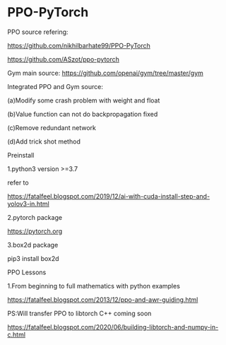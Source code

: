 # PPO-PyTorch
PPO source refering: 

https://github.com/nikhilbarhate99/PPO-PyTorch

https://github.com/ASzot/ppo-pytorch

Gym main source: https://github.com/openai/gym/tree/master/gym

Integrated PPO and Gym source:

(a)Modify some crash problem with weight and float

(b)Value function can not do backpropagation fixed

(c)Remove redundant network

(d)Add trick shot method

Preinstall

1.python3 version >=3.7

refer to

https://fatalfeel.blogspot.com/2019/12/ai-with-cuda-install-step-and-yolov3-in.html

2.pytorch package

https://pytorch.org

3.box2d package

pip3 install box2d

PPO Lessons

1.From beginning to full mathematics with python examples

https://fatalfeel.blogspot.com/2013/12/ppo-and-awr-guiding.html


PS:Will transfer PPO to libtorch C++ coming soon

https://fatalfeel.blogspot.com/2020/06/building-libtorch-and-numpy-in-c.html
